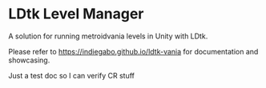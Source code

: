 # LDtk Level Manager

A solution for running metroidvania levels in Unity with LDtk.

Please refer to https://indiegabo.github.io/ldtk-vania for documentation and showcasing.

Just a test doc so I can verify CR stuff
